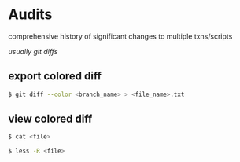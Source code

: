 # Audits

comprehensive history of significant changes to multiple txns/scripts

_usually git diffs_

## export colored diff

```bash
$ git diff --color <branch_name> > <file_name>.txt
```

## view colored diff

```bash
$ cat <file>

$ less -R <file>
```